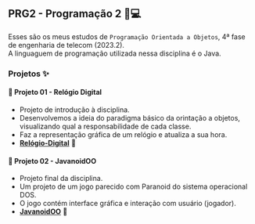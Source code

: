 ## PRG2 - Programação 2 📌💻
Esses são os meus estudos de `Programação Orientada a Objetos`, 4ª fase de engenharia de telecom (2023.2).
<br> A linguaguem de programação utilizada nessa disciplina é o Java. 

### Projetos ✨
#### 🌟 Projeto 01 - Relógio Digital 
- Projeto de introdução à disciplina.
- Desenvolvemos a ideia do paradigma básico da orintação a objetos, visualizando qual a responsabilidade de cada classe.
- Faz a representação gráfica de um relógio e atualiza a sua hora.
- [**Relógio-Digital**](https://github.com/luizakuze/Relógio-Digital) 💼
#### 🌟 Projeto 02 - JavanoidOO
- Projeto final da disciplina.
- Um projeto de um jogo parecido com Paranoid do sistema operacional DOS.
- O jogo contém interface gráfica e interação com usuário (jogador).
- [**JavanoidOO**](https://github.com/luizakuze/JavanoidOO) 🚗
